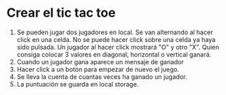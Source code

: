 # Crear el tic tac toe

1. Se pueden jugar dos jugadores en local. Se van alternando al hacer click en una celda. No se puede hacer click sobre una celda ya haya sido pulsada. Un jugador al hacer click mostrará "O" y otro "X". Quien consiga colocar 3 valores en diagonal, horizontal o vertical ganará.
2. Cuando un jugador gana aparece un mensaje de ganador
3. Hacer click a un botón para empezar de nuevo el juego.
4. Se lleva la cuenta de cuantas veces ha ganado un jugador.
5. La puntuación se guarda en local storage.
